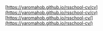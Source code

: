 [https://yaromahob.github.io/rsschool-cv/cv](https://yaromahob.github.io/rsschool-cv/cv)
[https://yaromahob.github.io/rsschool-cv/](https://yaromahob.github.io/rsschool-cv/)
